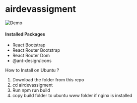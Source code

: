 # airdevassigment

![Demo](demo.gif)

<h4>Installed Packages</h4>
<ul>
<li>React Bootstrap</li>
<li>React Router Bootstrap</li>
<li>React Router Dom</li>
<li>@ant-design/icons</li>
</ul>

How to Install on Ubuntu ?
1. Download the folder from this repo
2. cd airdevassigment
3. Run npm run build
4. copy build folder to ubuntu www folder if nginx is installed
